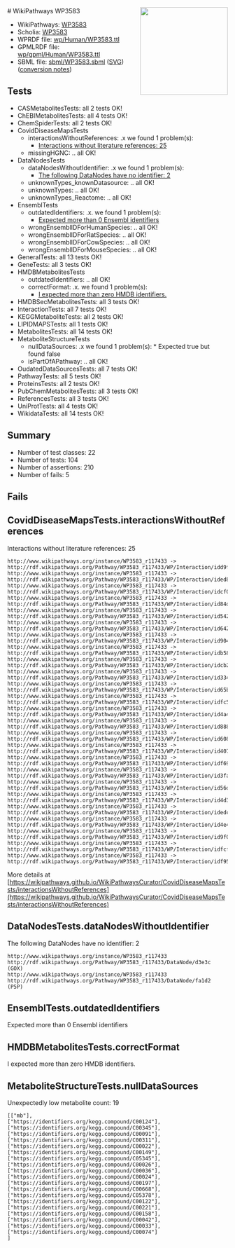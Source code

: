 <img style="float: right; width: 200px" src="../logo.png" />
# WikiPathways WP3583

* WikiPathways: [WP3583](https://identifiers.org/wikipathways:WP3583)
* Scholia: [WP3583](https://scholia.toolforge.org/wikipathways/WP3583)
* WPRDF file: [wp/Human/WP3583.ttl](../wp/Human/WP3583.ttl)
* GPMLRDF file: [wp/gpml/Human/WP3583.ttl](../wp/gpml/Human/WP3583.ttl)
* SBML file: [sbml/WP3583.sbml](../sbml/WP3583.sbml) ([SVG](../sbml/WP3583.svg)) ([conversion notes](../sbml/WP3583.txt))

## Tests
* CASMetabolitesTests: all 2 tests OK!
* ChEBIMetabolitesTests: all 4 tests OK!
* ChemSpiderTests: all 2 tests OK!
* CovidDiseaseMapsTests
    * interactionsWithoutReferences: .x we found 1 problem(s):
        * [Interactions without literature references: 25](#9701cd05)
    * missingHGNC: .. all OK!
* DataNodesTests
    * dataNodesWithoutIdentifier: .x we found 1 problem(s):
        * [The following DataNodes have no identifier: 2](#d2d32fa1)
    * unknownTypes_knownDatasource: .. all OK!
    * unknownTypes: .. all OK!
    * unknownTypes_Reactome: .. all OK!
* EnsemblTests
    * outdatedIdentifiers: .x. we found 1 problem(s):
        * [Expected more than 0 Ensembl identifiers](#f44398b7)
    * wrongEnsemblIDForHumanSpecies: .. all OK!
    * wrongEnsemblIDForRatSpecies: .. all OK!
    * wrongEnsemblIDForCowSpecies: .. all OK!
    * wrongEnsemblIDForMouseSpecies: .. all OK!
* GeneralTests: all 13 tests OK!
* GeneTests: all 3 tests OK!
* HMDBMetabolitesTests
    * outdatedIdentifiers: .. all OK!
    * correctFormat: .x. we found 1 problem(s):
        * [I expected more than zero HMDB identifiers.](#ad154c1e)
* HMDBSecMetabolitesTests: all 3 tests OK!
* InteractionTests: all 7 tests OK!
* KEGGMetaboliteTests: all 2 tests OK!
* LIPIDMAPSTests: all 1 tests OK!
* MetabolitesTests: all 14 tests OK!
* MetaboliteStructureTests
    * nullDataSources: .x we found 1 problem(s):
            * Expected true but found false
    * isPartOfAPathway: .. all OK!
* OudatedDataSourcesTests: all 7 tests OK!
* PathwayTests: all 5 tests OK!
* ProteinsTests: all 2 tests OK!
* PubChemMetabolitesTests: all 3 tests OK!
* ReferencesTests: all 3 tests OK!
* UniProtTests: all 4 tests OK!
* WikidataTests: all 14 tests OK!


## Summary

* Number of test classes: 22
* Number of tests: 104
* Number of assertions: 210
* Number of fails: 5

## Fails

<a name="9701cd05" />

## CovidDiseaseMapsTests.interactionsWithoutReferences

Interactions without literature references: 25
```
http://www.wikipathways.org/instance/WP3583_r117433 -> http://rdf.wikipathways.org/Pathway/WP3583_r117433/WP/Interaction/idd9ffcc6b
http://www.wikipathways.org/instance/WP3583_r117433 -> http://rdf.wikipathways.org/Pathway/WP3583_r117433/WP/Interaction/ided8c3cd4
http://www.wikipathways.org/instance/WP3583_r117433 -> http://rdf.wikipathways.org/Pathway/WP3583_r117433/WP/Interaction/idcf09cdcb
http://www.wikipathways.org/instance/WP3583_r117433 -> http://rdf.wikipathways.org/Pathway/WP3583_r117433/WP/Interaction/id84d64001
http://www.wikipathways.org/instance/WP3583_r117433 -> http://rdf.wikipathways.org/Pathway/WP3583_r117433/WP/Interaction/id54271399
http://www.wikipathways.org/instance/WP3583_r117433 -> http://rdf.wikipathways.org/Pathway/WP3583_r117433/WP/Interaction/id64271678
http://www.wikipathways.org/instance/WP3583_r117433 -> http://rdf.wikipathways.org/Pathway/WP3583_r117433/WP/Interaction/id9048e9ac
http://www.wikipathways.org/instance/WP3583_r117433 -> http://rdf.wikipathways.org/Pathway/WP3583_r117433/WP/Interaction/idb586d4cf
http://www.wikipathways.org/instance/WP3583_r117433 -> http://rdf.wikipathways.org/Pathway/WP3583_r117433/WP/Interaction/idcb2c0c71
http://www.wikipathways.org/instance/WP3583_r117433 -> http://rdf.wikipathways.org/Pathway/WP3583_r117433/WP/Interaction/id33418260
http://www.wikipathways.org/instance/WP3583_r117433 -> http://rdf.wikipathways.org/Pathway/WP3583_r117433/WP/Interaction/id65b82187
http://www.wikipathways.org/instance/WP3583_r117433 -> http://rdf.wikipathways.org/Pathway/WP3583_r117433/WP/Interaction/idfc51c6bd
http://www.wikipathways.org/instance/WP3583_r117433 -> http://rdf.wikipathways.org/Pathway/WP3583_r117433/WP/Interaction/id4a404334
http://www.wikipathways.org/instance/WP3583_r117433 -> http://rdf.wikipathways.org/Pathway/WP3583_r117433/WP/Interaction/id888853d0
http://www.wikipathways.org/instance/WP3583_r117433 -> http://rdf.wikipathways.org/Pathway/WP3583_r117433/WP/Interaction/id608bf508
http://www.wikipathways.org/instance/WP3583_r117433 -> http://rdf.wikipathways.org/Pathway/WP3583_r117433/WP/Interaction/id4070f1c6
http://www.wikipathways.org/instance/WP3583_r117433 -> http://rdf.wikipathways.org/Pathway/WP3583_r117433/WP/Interaction/idf696bc77
http://www.wikipathways.org/instance/WP3583_r117433 -> http://rdf.wikipathways.org/Pathway/WP3583_r117433/WP/Interaction/id3fa38295
http://www.wikipathways.org/instance/WP3583_r117433 -> http://rdf.wikipathways.org/Pathway/WP3583_r117433/WP/Interaction/id56d1d43d
http://www.wikipathways.org/instance/WP3583_r117433 -> http://rdf.wikipathways.org/Pathway/WP3583_r117433/WP/Interaction/id4d3ef799
http://www.wikipathways.org/instance/WP3583_r117433 -> http://rdf.wikipathways.org/Pathway/WP3583_r117433/WP/Interaction/idedce4188
http://www.wikipathways.org/instance/WP3583_r117433 -> http://rdf.wikipathways.org/Pathway/WP3583_r117433/WP/Interaction/id4e4c296d
http://www.wikipathways.org/instance/WP3583_r117433 -> http://rdf.wikipathways.org/Pathway/WP3583_r117433/WP/Interaction/id9f008cfc
http://www.wikipathways.org/instance/WP3583_r117433 -> http://rdf.wikipathways.org/Pathway/WP3583_r117433/WP/Interaction/idfcfd17e7
http://www.wikipathways.org/instance/WP3583_r117433 -> http://rdf.wikipathways.org/Pathway/WP3583_r117433/WP/Interaction/idf956ecd
```

More details at [https://wikipathways.github.io/WikiPathwaysCurator/CovidDiseaseMapsTests/interactionsWithoutReferences](https://wikipathways.github.io/WikiPathwaysCurator/CovidDiseaseMapsTests/interactionsWithoutReferences)

<a name="d2d32fa1" />

## DataNodesTests.dataNodesWithoutIdentifier

The following DataNodes have no identifier: 2
```
http://www.wikipathways.org/instance/WP3583_r117433 http://rdf.wikipathways.org/Pathway/WP3583_r117433/DataNode/d3e3c (GOX)
http://www.wikipathways.org/instance/WP3583_r117433 http://rdf.wikipathways.org/Pathway/WP3583_r117433/DataNode/fa1d2 (P5P)
```

<a name="f44398b7" />

## EnsemblTests.outdatedIdentifiers

Expected more than 0 Ensembl identifiers
<a name="ad154c1e" />

## HMDBMetabolitesTests.correctFormat

I expected more than zero HMDB identifiers.
<a name="91904192" />

## MetaboliteStructureTests.nullDataSources

Unexpectedly low metabolite count: 19
```
[["mb"],
["https://identifiers.org/kegg.compound/C00124"],
["https://identifiers.org/kegg.compound/C00345"],
["https://identifiers.org/kegg.compound/C00091"],
["https://identifiers.org/kegg.compound/C00311"],
["https://identifiers.org/kegg.compound/C00022"],
["https://identifiers.org/kegg.compound/C00149"],
["https://identifiers.org/kegg.compound/C05345"],
["https://identifiers.org/kegg.compound/C00026"],
["https://identifiers.org/kegg.compound/C00036"],
["https://identifiers.org/kegg.compound/C00024"],
["https://identifiers.org/kegg.compound/C00197"],
["https://identifiers.org/kegg.compound/C00668"],
["https://identifiers.org/kegg.compound/C05378"],
["https://identifiers.org/kegg.compound/C00122"],
["https://identifiers.org/kegg.compound/C00221"],
["https://identifiers.org/kegg.compound/C00158"],
["https://identifiers.org/kegg.compound/C00042"],
["https://identifiers.org/kegg.compound/C00033"],
["https://identifiers.org/kegg.compound/C00074"]
]
```

